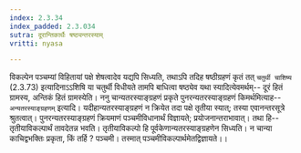 ```yaml
---
index: 2.3.34
index_padded: 2.3.034
sutra: दूरान्तिकार्थैः षष्ठ्यन्तरस्याम्
vritti: nyasa

---
```

विकल्पेन पञ्चम्यां विहितायां पक्षे शेषत्वादेव यद्यपि सिध्यति, तथाऽपि तदिह षष्ठीग्रहणं कृतं तत् `चतुर्थी चाशिष्य` (2.3.73) इत्यादिनाऽऽशिषि या चतुर्थी विधीयते तामपि बाधित्वा षष्ठ्येव यथा स्यादित्येवमर्थम्-- दूरं हितं ग्रामस्य, अन्तिकं हितं ग्रामस्येति। ननु चान्यतरस्याङ्ग्रहणं प्रकृते पुनरन्यतरस्याङ्ग्रहणं किमर्थमित्याह-- `अन्यतरस्याङ्ग्रहणम्` इत्यादि। यदीहान्यतरस्याङ्ग्रहणं न क्रियेत तदा पक्षे तृतीया स्यात्; तस्या एवानन्तरसूत्रे श्रुतत्वात्। पुनरन्यतरस्याङ्ग्रहणं क्रियमाणं पञ्चमीविधानार्थं विज्ञायते; प्रयोजनान्तराभावात्। तथा हि-- तृतीयाविकल्पार्थं तावदेतन्न भवति। तृतीयाविकल्पो हि पूर्वकेणान्यतरस्याङ्ग्रहणेन सिध्यति। न चान्या काचिद्वभक्तिः प्रकृता, किं तर्हि ? पञ्चमी। तस्मात् पञ्चमीविकल्पार्थमेतद्विज्ञायते।।